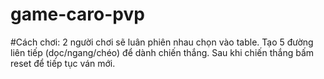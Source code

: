 # game-caro-pvp
#Cách chơi:
2 người chơi sẽ luân phiên nhau chọn vào table.
Tạo 5 đường liên tiếp (dọc/ngang/chéo) để dành chiến thắng.
Sau khi chiến thắng bấm reset để tiếp tục ván mới.
